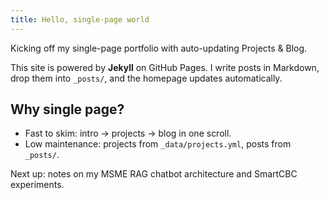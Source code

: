 ```yaml
---
title: Hello, single-page world
---
```


Kicking off my single-page portfolio with auto-updating Projects & Blog.

This site is powered by **Jekyll** on GitHub Pages. I write posts in Markdown, drop them into `_posts/`, and the homepage updates automatically. <!--more-->

## Why single page?
- Fast to skim: intro → projects → blog in one scroll.
- Low maintenance: projects from `_data/projects.yml`, posts from `_posts/`.

Next up: notes on my MSME RAG chatbot architecture and SmartCBC experiments.
